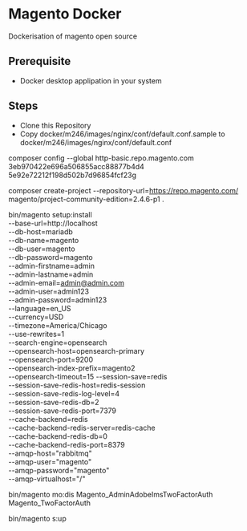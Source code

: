 # Magento Docker
Dockerisation of magento open source

## Prerequisite
- Docker desktop applipation in your system

## Steps
- Clone this Repository
- Copy docker/m246/images/nginx/conf/default.conf.sample to docker/m246/images/nginx/conf/default.conf


composer config --global http-basic.repo.magento.com 3eb970422e696a506855acc88877b4d4 5e92e72212f198d502b7d96854fcf23g

composer create-project --repository-url=https://repo.magento.com/ magento/project-community-edition=2.4.6-p1 .

bin/magento setup:install \
--base-url=http://localhost \
--db-host=mariadb \
--db-name=magento \
--db-user=magento \
--db-password=magento \
--admin-firstname=admin \
--admin-lastname=admin \
--admin-email=admin@admin.com \
--admin-user=admin123 \
--admin-password=admin123 \
--language=en_US \
--currency=USD \
--timezone=America/Chicago \
--use-rewrites=1 \
--search-engine=opensearch \
--opensearch-host=opensearch-primary \
--opensearch-port=9200 \
--opensearch-index-prefix=magento2 \
--opensearch-timeout=15
--session-save=redis \
--session-save-redis-host=redis-session \
--session-save-redis-log-level=4 \
--session-save-redis-db=2 \
--session-save-redis-port=7379 \
--cache-backend=redis \
--cache-backend-redis-server=redis-cache \
--cache-backend-redis-db=0 \
--cache-backend-redis-port=8379 \
--amqp-host="rabbitmq" \
--amqp-user="magento" \
--amqp-password="magento" \
--amqp-virtualhost="/"

bin/magento mo:dis Magento_AdminAdobeImsTwoFactorAuth Magento_TwoFactorAuth

bin/magento s:up